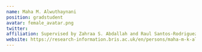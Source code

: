 ```yaml
---
name: Maha M. Alwuthaynani
position: gradstudent 
avatar: female_avatar.png
twitter: 
affiliation: Supervised by Zahraa S. Abdallah and Raul Santos-Rodriguez
website: https://research-information.bris.ac.uk/en/persons/maha-m-k-alwuthaynani
---
```

